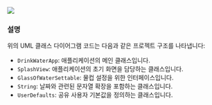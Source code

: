 ![](UML.png)

### 설명

위의 UML 클래스 다이어그램 코드는 다음과 같은 프로젝트 구조를 나타냅니다:

- `DrinkWaterApp`: 애플리케이션의 메인 클래스입니다.
- `SplashView`: 애플리케이션의 초기 화면을 담당하는 클래스입니다.
- `GlassOfWaterSettable`: 물컵 설정을 위한 인터페이스입니다.
- `String`: 날짜와 관련된 문자열 확장을 포함하는 클래스입니다.
- `UserDefaults`: 공유 사용자 기본값을 정의하는 클래스입니다.